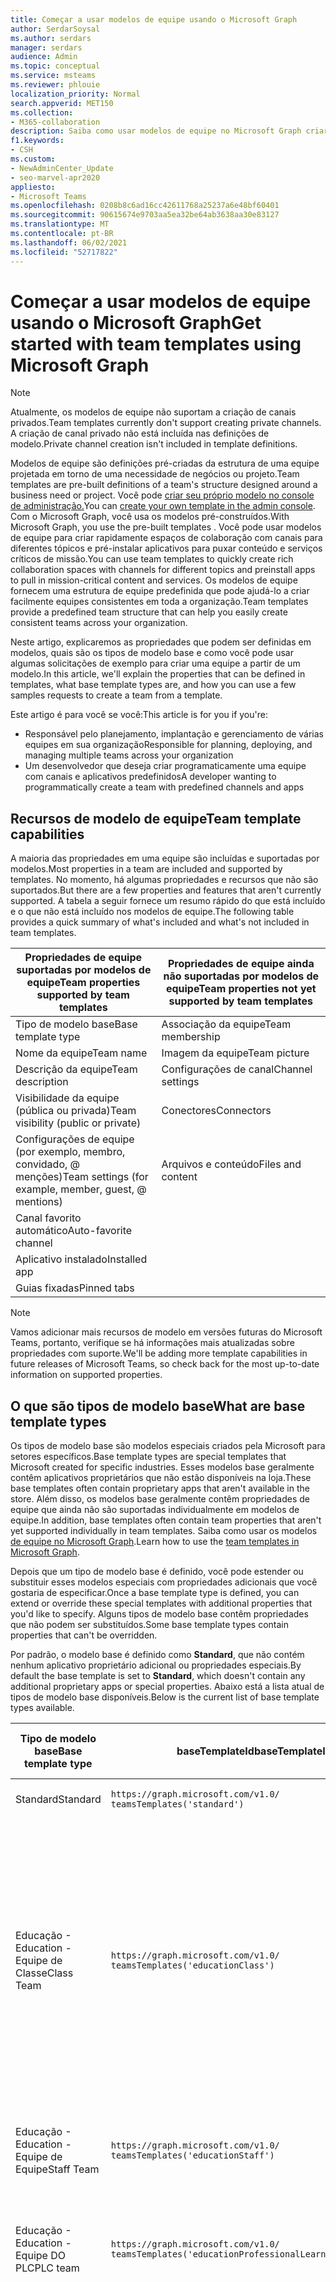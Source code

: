 ```yaml
---
title: Começar a usar modelos de equipe usando o Microsoft Graph
author: SerdarSoysal
ms.author: serdars
manager: serdars
audience: Admin
ms.topic: conceptual
ms.service: msteams
ms.reviewer: phlouie
localization_priority: Normal
search.appverid: MET150
ms.collection:
- M365-collaboration
description: Saiba como usar modelos de equipe no Microsoft Graph criar espaços de colaboração com canais para diferentes tópicos e pré-instalar aplicativos para fornecer conteúdo e serviços.
f1.keywords:
- CSH
ms.custom:
- NewAdminCenter_Update
- seo-marvel-apr2020
appliesto:
- Microsoft Teams
ms.openlocfilehash: 0208b8c6ad16cc42611768a25237a6e48bf60401
ms.sourcegitcommit: 90615674e9703aa5ea32be64ab3638aa30e83127
ms.translationtype: MT
ms.contentlocale: pt-BR
ms.lasthandoff: 06/02/2021
ms.locfileid: "52717822"
---
```

# <a name="get-started-with-team-templates-using-microsoft-graph"></a><span data-ttu-id="6cb22-103">Começar a usar modelos de equipe usando o Microsoft Graph</span><span class="sxs-lookup"><span data-stu-id="6cb22-103">Get started with team templates using Microsoft Graph</span></span>

> [!NOTE]
> <span data-ttu-id="6cb22-104">Atualmente, os modelos de equipe não suportam a criação de canais privados.</span><span class="sxs-lookup"><span data-stu-id="6cb22-104">Team templates currently don't support creating private channels.</span></span> <span data-ttu-id="6cb22-105">A criação de canal privado não está incluída nas definições de modelo.</span><span class="sxs-lookup"><span data-stu-id="6cb22-105">Private channel creation isn't included in template definitions.</span></span>

<span data-ttu-id="6cb22-106">Modelos de equipe são definições pré-criadas da estrutura de uma equipe projetada em torno de uma necessidade de negócios ou projeto.</span><span class="sxs-lookup"><span data-stu-id="6cb22-106">Team templates are pre-built definitions of a team's structure designed around a business need or project.</span></span> <span data-ttu-id="6cb22-107">Você pode [criar seu próprio modelo no console de administração.](get-started-with-teams-templates-in-the-admin-console.md)</span><span class="sxs-lookup"><span data-stu-id="6cb22-107">You can [create your own template in the admin console](get-started-with-teams-templates-in-the-admin-console.md).</span></span> <span data-ttu-id="6cb22-108">Com o Microsoft Graph, você usa os modelos pré-construídos.</span><span class="sxs-lookup"><span data-stu-id="6cb22-108">With Microsoft Graph, you use the pre-built templates .</span></span> <span data-ttu-id="6cb22-109">Você pode usar modelos de equipe para criar rapidamente espaços de colaboração com canais para diferentes tópicos e pré-instalar aplicativos para puxar conteúdo e serviços críticos de missão.</span><span class="sxs-lookup"><span data-stu-id="6cb22-109">You can use team templates to quickly create rich collaboration spaces with channels for different topics and preinstall apps to pull in mission-critical content and services.</span></span> <span data-ttu-id="6cb22-110">Os modelos de equipe fornecem uma estrutura de equipe predefinida que pode ajudá-lo a criar facilmente equipes consistentes em toda a organização.</span><span class="sxs-lookup"><span data-stu-id="6cb22-110">Team templates provide a predefined team structure that can help you easily create consistent teams across your organization.</span></span>

<span data-ttu-id="6cb22-111">Neste artigo, explicaremos as propriedades que podem ser definidas em modelos, quais são os tipos de modelo base e como você pode usar algumas solicitações de exemplo para criar uma equipe a partir de um modelo.</span><span class="sxs-lookup"><span data-stu-id="6cb22-111">In this article, we'll explain the properties that can be defined in templates, what base template types are, and how you can use a few samples requests to create a team from a template.</span></span>

<span data-ttu-id="6cb22-112">Este artigo é para você se você:</span><span class="sxs-lookup"><span data-stu-id="6cb22-112">This article is for you if you're:</span></span>

- <span data-ttu-id="6cb22-113">Responsável pelo planejamento, implantação e gerenciamento de várias equipes em sua organização</span><span class="sxs-lookup"><span data-stu-id="6cb22-113">Responsible for planning, deploying, and managing multiple teams across your organization</span></span><br>
- <span data-ttu-id="6cb22-114">Um desenvolvedor que deseja criar programaticamente uma equipe com canais e aplicativos predefinidos</span><span class="sxs-lookup"><span data-stu-id="6cb22-114">A developer wanting to programmatically create a team with predefined channels and apps</span></span>

## <a name="team-template-capabilities"></a><span data-ttu-id="6cb22-115">Recursos de modelo de equipe</span><span class="sxs-lookup"><span data-stu-id="6cb22-115">Team template capabilities</span></span>

<span data-ttu-id="6cb22-116">A maioria das propriedades em uma equipe são incluídas e suportadas por modelos.</span><span class="sxs-lookup"><span data-stu-id="6cb22-116">Most properties in a team are included and supported by templates.</span></span> <span data-ttu-id="6cb22-117">No momento, há algumas propriedades e recursos que não são suportados.</span><span class="sxs-lookup"><span data-stu-id="6cb22-117">But there are a few properties and features that aren't currently supported.</span></span> <span data-ttu-id="6cb22-118">A tabela a seguir fornece um resumo rápido do que está incluído e o que não está incluído nos modelos de equipe.</span><span class="sxs-lookup"><span data-stu-id="6cb22-118">The following table provides a quick summary of what's included and what's not included in team templates.</span></span>

| <span data-ttu-id="6cb22-119">**Propriedades de equipe suportadas por modelos de equipe**</span><span class="sxs-lookup"><span data-stu-id="6cb22-119">**Team properties supported by team templates**</span></span> | <span data-ttu-id="6cb22-120">**Propriedades de equipe ainda não suportadas por modelos de equipe**</span><span class="sxs-lookup"><span data-stu-id="6cb22-120">**Team properties not yet supported by team templates**</span></span> |
| ------------------------------------------------ | -------------------------------------------------------- |
| <span data-ttu-id="6cb22-121">Tipo de modelo base</span><span class="sxs-lookup"><span data-stu-id="6cb22-121">Base template type</span></span> | <span data-ttu-id="6cb22-122">Associação da equipe</span><span class="sxs-lookup"><span data-stu-id="6cb22-122">Team membership</span></span> |
| <span data-ttu-id="6cb22-123">Nome da equipe</span><span class="sxs-lookup"><span data-stu-id="6cb22-123">Team name</span></span> | <span data-ttu-id="6cb22-124">Imagem da equipe</span><span class="sxs-lookup"><span data-stu-id="6cb22-124">Team picture</span></span> |
| <span data-ttu-id="6cb22-125">Descrição da equipe</span><span class="sxs-lookup"><span data-stu-id="6cb22-125">Team description</span></span> | <span data-ttu-id="6cb22-126">Configurações de canal</span><span class="sxs-lookup"><span data-stu-id="6cb22-126">Channel settings</span></span> |
| <span data-ttu-id="6cb22-127">Visibilidade da equipe (pública ou privada)</span><span class="sxs-lookup"><span data-stu-id="6cb22-127">Team visibility (public or private)</span></span> | <span data-ttu-id="6cb22-128">Conectores</span><span class="sxs-lookup"><span data-stu-id="6cb22-128">Connectors</span></span> |
| <span data-ttu-id="6cb22-129">Configurações de equipe (por exemplo, membro, convidado, @ menções)</span><span class="sxs-lookup"><span data-stu-id="6cb22-129">Team settings (for example, member, guest, @ mentions)</span></span> | <span data-ttu-id="6cb22-130">Arquivos e conteúdo</span><span class="sxs-lookup"><span data-stu-id="6cb22-130">Files and content</span></span> |
| <span data-ttu-id="6cb22-131">Canal favorito automático</span><span class="sxs-lookup"><span data-stu-id="6cb22-131">Auto-favorite channel</span></span> | |
| <span data-ttu-id="6cb22-132">Aplicativo instalado</span><span class="sxs-lookup"><span data-stu-id="6cb22-132">Installed app</span></span> | |
| <span data-ttu-id="6cb22-133">Guias fixadas</span><span class="sxs-lookup"><span data-stu-id="6cb22-133">Pinned tabs</span></span> | |

> [!NOTE]
> <span data-ttu-id="6cb22-134">Vamos adicionar mais recursos de modelo em versões futuras do Microsoft Teams, portanto, verifique se há informações mais atualizadas sobre propriedades com suporte.</span><span class="sxs-lookup"><span data-stu-id="6cb22-134">We'll be adding more template capabilities in future releases of Microsoft Teams, so check back for the most up-to-date information on supported properties.</span></span>

## <a name="what-are-base-template-types"></a><span data-ttu-id="6cb22-135">O que são tipos de modelo base</span><span class="sxs-lookup"><span data-stu-id="6cb22-135">What are base template types</span></span>

<span data-ttu-id="6cb22-136">Os tipos de modelo base são modelos especiais criados pela Microsoft para setores específicos.</span><span class="sxs-lookup"><span data-stu-id="6cb22-136">Base template types are special templates that Microsoft created for specific industries.</span></span> <span data-ttu-id="6cb22-137">Esses modelos base geralmente contêm aplicativos proprietários que não estão disponíveis na loja.</span><span class="sxs-lookup"><span data-stu-id="6cb22-137">These base templates often contain proprietary apps that aren't available in the store.</span></span> <span data-ttu-id="6cb22-138">Além disso, os modelos base geralmente contêm propriedades de equipe que ainda não são suportadas individualmente em modelos de equipe.</span><span class="sxs-lookup"><span data-stu-id="6cb22-138">In addition, base templates often contain team properties that aren't yet supported individually in team templates.</span></span> <span data-ttu-id="6cb22-139">Saiba como usar os modelos [de equipe no Microsoft Graph](get-started-with-teams-templates.md).</span><span class="sxs-lookup"><span data-stu-id="6cb22-139">Learn how to use the [team templates in Microsoft Graph](get-started-with-teams-templates.md).</span></span>

<span data-ttu-id="6cb22-140">Depois que um tipo de modelo base é definido, você pode estender ou substituir esses modelos especiais com propriedades adicionais que você gostaria de especificar.</span><span class="sxs-lookup"><span data-stu-id="6cb22-140">Once a base template type is defined, you can extend or override these special templates with additional properties that you'd like to specify.</span></span> <span data-ttu-id="6cb22-141">Alguns tipos de modelo base contêm propriedades que não podem ser substituídos.</span><span class="sxs-lookup"><span data-stu-id="6cb22-141">Some base template types contain properties that can't be overridden.</span></span>

<span data-ttu-id="6cb22-142">Por padrão, o modelo base é definido como **Standard**, que não contém nenhum aplicativo proprietário adicional ou propriedades especiais.</span><span class="sxs-lookup"><span data-stu-id="6cb22-142">By default the base template is set to **Standard**, which doesn't contain any additional proprietary apps or special properties.</span></span> <span data-ttu-id="6cb22-143">Abaixo está a lista atual de tipos de modelo base disponíveis.</span><span class="sxs-lookup"><span data-stu-id="6cb22-143">Below is the current list of base template types available.</span></span>

| <span data-ttu-id="6cb22-144">Tipo de modelo base</span><span class="sxs-lookup"><span data-stu-id="6cb22-144">Base template type</span></span> | <span data-ttu-id="6cb22-145">baseTemplateId</span><span class="sxs-lookup"><span data-stu-id="6cb22-145">baseTemplateId</span></span> | <span data-ttu-id="6cb22-146">Propriedades que vêm com este modelo base</span><span class="sxs-lookup"><span data-stu-id="6cb22-146">Properties that come with this base template</span></span> |
| ------------------ | -------------- | ----------------------------------------------------- |
| <span data-ttu-id="6cb22-147">Standard</span><span class="sxs-lookup"><span data-stu-id="6cb22-147">Standard</span></span> | `https://graph.microsoft.com/v1.0/`<br>`teamsTemplates('standard')` | <span data-ttu-id="6cb22-148">Sem aplicativos e propriedades adicionais</span><span class="sxs-lookup"><span data-stu-id="6cb22-148">No additional apps and properties</span></span> |
| <span data-ttu-id="6cb22-149">Educação -</span><span class="sxs-lookup"><span data-stu-id="6cb22-149">Education -</span></span><br><span data-ttu-id="6cb22-150">Equipe de Classe</span><span class="sxs-lookup"><span data-stu-id="6cb22-150">Class Team</span></span> | `https://graph.microsoft.com/v1.0/`<br>`teamsTemplates('educationClass')` | <span data-ttu-id="6cb22-151">Apps:</span><span class="sxs-lookup"><span data-stu-id="6cb22-151">Apps:</span></span><ul><li><span data-ttu-id="6cb22-152">OneNote Bloco de Anotações de Classe (fixado na **guia Geral)**</span><span class="sxs-lookup"><span data-stu-id="6cb22-152">OneNote Class Notebook (pinned to the **General** tab)</span></span> </li><li><span data-ttu-id="6cb22-153">Aplicativo assignments (fixado na **guia Geral)**</span><span class="sxs-lookup"><span data-stu-id="6cb22-153">Assignments app (pinned to the **General** tab)</span></span></li></ul> <span data-ttu-id="6cb22-154">Propriedades de equipe:</span><span class="sxs-lookup"><span data-stu-id="6cb22-154">Team properties:</span></span><ul><li><span data-ttu-id="6cb22-155">Visibilidade de equipe definida como **HiddenMembership** (não pode ser substituído)</span><span class="sxs-lookup"><span data-stu-id="6cb22-155">Team visibility set to **HiddenMembership** (cannot be overridden)</span></span></li></ul> |
| <span data-ttu-id="6cb22-156">Educação -</span><span class="sxs-lookup"><span data-stu-id="6cb22-156">Education -</span></span><br><span data-ttu-id="6cb22-157">Equipe de Equipe</span><span class="sxs-lookup"><span data-stu-id="6cb22-157">Staff Team</span></span> | `https://graph.microsoft.com/v1.0/`<br>`teamsTemplates('educationStaff')` | <span data-ttu-id="6cb22-158">Apps:</span><span class="sxs-lookup"><span data-stu-id="6cb22-158">Apps:</span></span><ul><li><span data-ttu-id="6cb22-159">OneNote Bloco de Anotações de Equipe (fixado na **guia Geral)**</span><span class="sxs-lookup"><span data-stu-id="6cb22-159">OneNote Staff Notebook (pinned to the **General** tab)</span></span></li></ul> |
|<span data-ttu-id="6cb22-160">Educação -</span><span class="sxs-lookup"><span data-stu-id="6cb22-160">Education -</span></span><br><span data-ttu-id="6cb22-161">Equipe DO PLC</span><span class="sxs-lookup"><span data-stu-id="6cb22-161">PLC team</span></span> |`https://graph.microsoft.com/v1.0/`<br>`teamsTemplates('educationProfessionalLearningCommunity')` | <span data-ttu-id="6cb22-162">Apps:</span><span class="sxs-lookup"><span data-stu-id="6cb22-162">Apps:</span></span><ul><li><span data-ttu-id="6cb22-163">OneNote Bloco de anotações PLC (fixado na **guia Geral)**</span><span class="sxs-lookup"><span data-stu-id="6cb22-163">OneNote PLC Notebook (pinned to the **General** tab)</span></span></ul></li>|
| <span data-ttu-id="6cb22-164">Varejo -</span><span class="sxs-lookup"><span data-stu-id="6cb22-164">Retail -</span></span><br><span data-ttu-id="6cb22-165">Loja</span><span class="sxs-lookup"><span data-stu-id="6cb22-165">Store</span></span> | `https://graph.microsoft.com/v1.0/`<br>`teamsTemplates('retailStore')` | <span data-ttu-id="6cb22-166">Canais:</span><span class="sxs-lookup"><span data-stu-id="6cb22-166">Channels:</span></span><ul><li><span data-ttu-id="6cb22-167">Mudança de entrega</span><span class="sxs-lookup"><span data-stu-id="6cb22-167">Shift handoff</span></span></li><li><span data-ttu-id="6cb22-168">Aprendizado</span><span class="sxs-lookup"><span data-stu-id="6cb22-168">Learning</span></span></li></ul><span data-ttu-id="6cb22-169">Propriedades de equipe</span><span class="sxs-lookup"><span data-stu-id="6cb22-169">Team properties</span></span><ul><li><span data-ttu-id="6cb22-170">Visibilidade da equipe definida como Pública</span><span class="sxs-lookup"><span data-stu-id="6cb22-170">Team visibility set to Public</span></span></li></ul><span data-ttu-id="6cb22-171">Permissões de membro</span><span class="sxs-lookup"><span data-stu-id="6cb22-171">Member permissions</span></span><ul><li><span data-ttu-id="6cb22-172">Impedir que os membros criar, atualizar ou remover canais</span><span class="sxs-lookup"><span data-stu-id="6cb22-172">Prevent members from creating, updating, or removing channels</span></span></li><li><span data-ttu-id="6cb22-173">Impedir que os membros adicionem ou removam aplicativos</span><span class="sxs-lookup"><span data-stu-id="6cb22-173">Prevent members from adding or removing apps</span></span></li><li><span data-ttu-id="6cb22-174">Impedir que os membros criar, atualizar ou remover conectores</span><span class="sxs-lookup"><span data-stu-id="6cb22-174">Prevent members from creating, updating, or removing connectors</span></span></li></ul> |
| <span data-ttu-id="6cb22-175">Varejo -</span><span class="sxs-lookup"><span data-stu-id="6cb22-175">Retail -</span></span><br><span data-ttu-id="6cb22-176">Colaboração do gerente</span><span class="sxs-lookup"><span data-stu-id="6cb22-176">Manager collaboration</span></span> | `https://graph.microsoft.com/v1.0/`<br>`teamsTemplates('retailManagerCollaboration')` | <span data-ttu-id="6cb22-177">Canais:</span><span class="sxs-lookup"><span data-stu-id="6cb22-177">Channels:</span></span><ul><li><span data-ttu-id="6cb22-178">Aprendizado</span><span class="sxs-lookup"><span data-stu-id="6cb22-178">Learning</span></span></li><li><span data-ttu-id="6cb22-179">Operações</span><span class="sxs-lookup"><span data-stu-id="6cb22-179">Operations</span></span></li></ul><span data-ttu-id="6cb22-180">Propriedades de equipe:</span><span class="sxs-lookup"><span data-stu-id="6cb22-180">Team properties:</span></span><ul><li><span data-ttu-id="6cb22-181">Visibilidade da equipe definida como Privada</span><span class="sxs-lookup"><span data-stu-id="6cb22-181">Team visibility set to Private</span></span></li></ul><span data-ttu-id="6cb22-182">Permissões de membro:</span><span class="sxs-lookup"><span data-stu-id="6cb22-182">Member permissions:</span></span><ul><li><span data-ttu-id="6cb22-183">Impedir que os membros criar, atualizar ou remover canais</span><span class="sxs-lookup"><span data-stu-id="6cb22-183">Prevent members from creating, updating, or removing channels</span></span></li><li><span data-ttu-id="6cb22-184">Impedir que os membros adicionem ou removam aplicativos</span><span class="sxs-lookup"><span data-stu-id="6cb22-184">Prevent members from adding or removing apps</span></span></li><li><span data-ttu-id="6cb22-185">Impedir que os membros criar, atualizar ou remover conectores</span><span class="sxs-lookup"><span data-stu-id="6cb22-185">Prevent members from creating, updating, or removing connectors</span></span></li></ul>|
| <span data-ttu-id="6cb22-186">Assistência médica -</span><span class="sxs-lookup"><span data-stu-id="6cb22-186">Healthcare -</span></span><br><span data-ttu-id="6cb22-187">Ward</span><span class="sxs-lookup"><span data-stu-id="6cb22-187">Ward</span></span> |`https://graph.microsoft.com/v1.0/`<br>`teamsTemplates('healthcareWard')` |<span data-ttu-id="6cb22-188">Canais:</span><span class="sxs-lookup"><span data-stu-id="6cb22-188">Channels:</span></span> <ul><li><span data-ttu-id="6cb22-189">Anúncios\*</span><span class="sxs-lookup"><span data-stu-id="6cb22-189">Announcements\*</span></span></li><li><span data-ttu-id="6cb22-190">Insuidades\*</span><span class="sxs-lookup"><span data-stu-id="6cb22-190">Huddles\*</span></span></li><li><span data-ttu-id="6cb22-191">Rodadas</span><span class="sxs-lookup"><span data-stu-id="6cb22-191">Rounds</span></span></li><li><span data-ttu-id="6cb22-192">Pessoal\*</span><span class="sxs-lookup"><span data-stu-id="6cb22-192">Staffing\*</span></span></li><li><span data-ttu-id="6cb22-193">Treinamento\*</span><span class="sxs-lookup"><span data-stu-id="6cb22-193">Training\*</span></span></li></ul><span data-ttu-id="6cb22-194">\*Canais favoritos automáticos</span><span class="sxs-lookup"><span data-stu-id="6cb22-194">\*Auto-favorited channels</span></span> |
|<span data-ttu-id="6cb22-195">Assistência médica -</span><span class="sxs-lookup"><span data-stu-id="6cb22-195">Healthcare -</span></span><br><span data-ttu-id="6cb22-196">Hospital</span><span class="sxs-lookup"><span data-stu-id="6cb22-196">Hospital</span></span> | `https://graph.microsoft.com/v1.0/`<br>`teamsTemplates('healthcareHospital')` |<span data-ttu-id="6cb22-197">Canais:</span><span class="sxs-lookup"><span data-stu-id="6cb22-197">Channels:</span></span><ul><li><span data-ttu-id="6cb22-198">Anúncios\*</span><span class="sxs-lookup"><span data-stu-id="6cb22-198">Announcements\*</span></span></li><li><span data-ttu-id="6cb22-199">Conformidade\*</span><span class="sxs-lookup"><span data-stu-id="6cb22-199">Compliance\*</span></span></li><li><span data-ttu-id="6cb22-200">Custódia</span><span class="sxs-lookup"><span data-stu-id="6cb22-200">Custodial</span></span></li><li><span data-ttu-id="6cb22-201">Recursos Humanos</span><span class="sxs-lookup"><span data-stu-id="6cb22-201">Human Resources</span></span></li></li><li><span data-ttu-id="6cb22-202">Farmácia</span><span class="sxs-lookup"><span data-stu-id="6cb22-202">Pharmacy</span></span></li></ul><span data-ttu-id="6cb22-203">\*Canal favorito automático</span><span class="sxs-lookup"><span data-stu-id="6cb22-203">\*Auto-favorited channel</span></span>|
|||


<span data-ttu-id="6cb22-204">Use os modelos a seguir para criar equipes no cliente Teams, bem como no Microsoft Graph.</span><span class="sxs-lookup"><span data-stu-id="6cb22-204">Use the following templates to create teams in both the Teams client as well as Microsoft Graph.</span></span>


| <span data-ttu-id="6cb22-205">Tipo de modelo base</span><span class="sxs-lookup"><span data-stu-id="6cb22-205">Base template type</span></span> | <span data-ttu-id="6cb22-206">baseTemplateId</span><span class="sxs-lookup"><span data-stu-id="6cb22-206">baseTemplateId</span></span> | <span data-ttu-id="6cb22-207">Propriedades que vêm com este modelo base</span><span class="sxs-lookup"><span data-stu-id="6cb22-207">Properties that come with this base template</span></span> |
| ------------------ | -------------- | ----------------------------------------------------- |
| <span data-ttu-id="6cb22-208">Adotar Office 365</span><span class="sxs-lookup"><span data-stu-id="6cb22-208">Adopt Office 365</span></span> |`com.microsoft.teams.template.`<br>`AdoptOffice365`|  <span data-ttu-id="6cb22-209">Canais:</span><span class="sxs-lookup"><span data-stu-id="6cb22-209">Channels:</span></span> <ul><li><span data-ttu-id="6cb22-210">Geral</span><span class="sxs-lookup"><span data-stu-id="6cb22-210">General</span></span></li> <li><span data-ttu-id="6cb22-211">Comunicados</span><span class="sxs-lookup"><span data-stu-id="6cb22-211">Announcements</span></span></li> <li><span data-ttu-id="6cb22-212">Canto campeões</span><span class="sxs-lookup"><span data-stu-id="6cb22-212">Champions corner</span></span></li> <li><span data-ttu-id="6cb22-213">Formulários de equipe</span><span class="sxs-lookup"><span data-stu-id="6cb22-213">Team forms</span></span></li></ul> <span data-ttu-id="6cb22-214">Apps:</span><span class="sxs-lookup"><span data-stu-id="6cb22-214">Apps:</span></span> <ul><li><span data-ttu-id="6cb22-215">Wiki</span><span class="sxs-lookup"><span data-stu-id="6cb22-215">Wiki</span></span></li>  <li><span data-ttu-id="6cb22-216">Calendário</span><span class="sxs-lookup"><span data-stu-id="6cb22-216">Calendar</span></span></li> |
| <span data-ttu-id="6cb22-217">Gerenciar um projeto</span><span class="sxs-lookup"><span data-stu-id="6cb22-217">Manage a project</span></span> |`com.microsoft.teams.template.`<br>`ManageAProject`| <span data-ttu-id="6cb22-218">Canais:</span><span class="sxs-lookup"><span data-stu-id="6cb22-218">Channels:</span></span> <ul><li><span data-ttu-id="6cb22-219">Geral</span><span class="sxs-lookup"><span data-stu-id="6cb22-219">General</span></span></li> <li><span data-ttu-id="6cb22-220">Comunicados</span><span class="sxs-lookup"><span data-stu-id="6cb22-220">Announcements</span></span></li> <li><span data-ttu-id="6cb22-221">Recursos</span><span class="sxs-lookup"><span data-stu-id="6cb22-221">Resources</span></span></li> <li><span data-ttu-id="6cb22-222">Planejamento</span><span class="sxs-lookup"><span data-stu-id="6cb22-222">Planning</span></span></li></ul> <span data-ttu-id="6cb22-223">Apps:</span><span class="sxs-lookup"><span data-stu-id="6cb22-223">Apps:</span></span><ul><li><span data-ttu-id="6cb22-224">Wiki</span><span class="sxs-lookup"><span data-stu-id="6cb22-224">Wiki</span></span></li><li><span data-ttu-id="6cb22-225">OneNote</span><span class="sxs-lookup"><span data-stu-id="6cb22-225">OneNote</span></span></li></ul> |
| <span data-ttu-id="6cb22-226">Gerenciar um evento</span><span class="sxs-lookup"><span data-stu-id="6cb22-226">Manage an event</span></span>|`com.microsoft.teams.template.`<br>`ManageAnEvent` | <span data-ttu-id="6cb22-227">Canais:</span><span class="sxs-lookup"><span data-stu-id="6cb22-227">Channels:</span></span> <ul><li><span data-ttu-id="6cb22-228">Geral</span><span class="sxs-lookup"><span data-stu-id="6cb22-228">General</span></span></li> <li><span data-ttu-id="6cb22-229">Comunicados</span><span class="sxs-lookup"><span data-stu-id="6cb22-229">Announcements</span></span></li> <li><span data-ttu-id="6cb22-230">Orçamento</span><span class="sxs-lookup"><span data-stu-id="6cb22-230">Budget</span></span></li> <li><span data-ttu-id="6cb22-231">Conteúdo</span><span class="sxs-lookup"><span data-stu-id="6cb22-231">Content</span></span></li><li><span data-ttu-id="6cb22-232">Logística</span><span class="sxs-lookup"><span data-stu-id="6cb22-232">Logistics</span></span></li> <li><span data-ttu-id="6cb22-233">Planejamento</span><span class="sxs-lookup"><span data-stu-id="6cb22-233">Planning</span></span></li> <li> <span data-ttu-id="6cb22-234">Marketing e PR</span><span class="sxs-lookup"><span data-stu-id="6cb22-234">Marketing and PR</span></span></li></ul> <span data-ttu-id="6cb22-235">Apps:</span><span class="sxs-lookup"><span data-stu-id="6cb22-235">Apps:</span></span><ul><li><span data-ttu-id="6cb22-236">Wiki</span><span class="sxs-lookup"><span data-stu-id="6cb22-236">Wiki</span></span></li><li><span data-ttu-id="6cb22-237">Site</span><span class="sxs-lookup"><span data-stu-id="6cb22-237">Website</span></span></li> <li><span data-ttu-id="6cb22-238">YouTube</span><span class="sxs-lookup"><span data-stu-id="6cb22-238">YouTube</span></span></li> <li><span data-ttu-id="6cb22-239">Planner</span><span class="sxs-lookup"><span data-stu-id="6cb22-239">Planner</span></span></li> <li><span data-ttu-id="6cb22-240">OneNote</span><span class="sxs-lookup"><span data-stu-id="6cb22-240">OneNote</span></span></li></ul> |
|<span data-ttu-id="6cb22-241">Funcionários de integração</span><span class="sxs-lookup"><span data-stu-id="6cb22-241">Onboard employees</span></span>|`com.microsoft.teams.template.`<br>`OnboardEmployees` | <span data-ttu-id="6cb22-242">Canais:</span><span class="sxs-lookup"><span data-stu-id="6cb22-242">Channels:</span></span> <ul><li><span data-ttu-id="6cb22-243">Geral</span><span class="sxs-lookup"><span data-stu-id="6cb22-243">General</span></span></li> <li><span data-ttu-id="6cb22-244">Comunicados</span><span class="sxs-lookup"><span data-stu-id="6cb22-244">Announcements</span></span></li> <li><span data-ttu-id="6cb22-245">Chat de funcionários</span><span class="sxs-lookup"><span data-stu-id="6cb22-245">Employee chat</span></span></li> <li><span data-ttu-id="6cb22-246">Treinamento</span><span class="sxs-lookup"><span data-stu-id="6cb22-246">Training</span></span></li></ul><span data-ttu-id="6cb22-247">Apps:</span><span class="sxs-lookup"><span data-stu-id="6cb22-247">Apps:</span></span><ul><li><span data-ttu-id="6cb22-248">Wiki</span><span class="sxs-lookup"><span data-stu-id="6cb22-248">Wiki</span></span></li><li><span data-ttu-id="6cb22-249">Comunidades</span><span class="sxs-lookup"><span data-stu-id="6cb22-249">Communities</span></span></li></ul>|
|<span data-ttu-id="6cb22-250">Organizar o help desk</span><span class="sxs-lookup"><span data-stu-id="6cb22-250">Organize help desk</span></span>| `com.microsoft.teams.template.`<br>`OrganizeHelpDesk`|<span data-ttu-id="6cb22-251">Canais:</span><span class="sxs-lookup"><span data-stu-id="6cb22-251">Channels:</span></span><ul><li><span data-ttu-id="6cb22-252">Geral</span><span class="sxs-lookup"><span data-stu-id="6cb22-252">General</span></span></li><li><span data-ttu-id="6cb22-253">Comunicados</span><span class="sxs-lookup"><span data-stu-id="6cb22-253">Announcements</span></span></li><li><span data-ttu-id="6cb22-254">Perguntas frequentes</span><span class="sxs-lookup"><span data-stu-id="6cb22-254">FAQ</span></span></li></ul><span data-ttu-id="6cb22-255">Apps:</span><span class="sxs-lookup"><span data-stu-id="6cb22-255">Apps:</span></span><ul><li><span data-ttu-id="6cb22-256">Wiki</span><span class="sxs-lookup"><span data-stu-id="6cb22-256">Wiki</span></span></li><li><span data-ttu-id="6cb22-257">OneNote</span><span class="sxs-lookup"><span data-stu-id="6cb22-257">OneNote</span></span></li></ul> |
| <span data-ttu-id="6cb22-258">Colabore no atendimento aos pacientes</span><span class="sxs-lookup"><span data-stu-id="6cb22-258">Collaborate on patient care</span></span>| `healthcareWard `| <span data-ttu-id="6cb22-259">Canais:</span><span class="sxs-lookup"><span data-stu-id="6cb22-259">Channels:</span></span><ul><li><span data-ttu-id="6cb22-260">Geral</span><span class="sxs-lookup"><span data-stu-id="6cb22-260">General</span></span></li><li><span data-ttu-id="6cb22-261">Comunicados</span><span class="sxs-lookup"><span data-stu-id="6cb22-261">Announcements</span></span></li><li><span data-ttu-id="6cb22-262">Insuidades</span><span class="sxs-lookup"><span data-stu-id="6cb22-262">Huddles</span></span></li><li><span data-ttu-id="6cb22-263">Rodadas</span><span class="sxs-lookup"><span data-stu-id="6cb22-263">Rounds</span></span></li><li><span data-ttu-id="6cb22-264">Estrelada</span><span class="sxs-lookup"><span data-stu-id="6cb22-264">Staffing</span></span></li><li><span data-ttu-id="6cb22-265">Treinamento</span><span class="sxs-lookup"><span data-stu-id="6cb22-265">Training</span></span></li></ul> <span data-ttu-id="6cb22-266">Apps:</span><span class="sxs-lookup"><span data-stu-id="6cb22-266">Apps:</span></span> <ul><li><span data-ttu-id="6cb22-267">Wiki</span><span class="sxs-lookup"><span data-stu-id="6cb22-267">Wiki</span></span></li>|
| <span data-ttu-id="6cb22-268">Colaborar em uma crise global ou evento</span><span class="sxs-lookup"><span data-stu-id="6cb22-268">Collaborate on global crisis or event</span></span> |`com.microsoft.teams.template.`<br>`CollaborateOnAGlobalCrisisOrEvent`| <span data-ttu-id="6cb22-269">Canais:</span><span class="sxs-lookup"><span data-stu-id="6cb22-269">Channels:</span></span> <ul><li><span data-ttu-id="6cb22-270">Geral</span><span class="sxs-lookup"><span data-stu-id="6cb22-270">General</span></span><li><span data-ttu-id="6cb22-271">Comunicados</span><span class="sxs-lookup"><span data-stu-id="6cb22-271">Announcements</span></span></li><li><span data-ttu-id="6cb22-272">Notícias do mundo</span><span class="sxs-lookup"><span data-stu-id="6cb22-272">World news</span></span></li><li><span data-ttu-id="6cb22-273">Continuidade de negócios</span><span class="sxs-lookup"><span data-stu-id="6cb22-273">Business continuity</span></span></li><li><span data-ttu-id="6cb22-274">Trabalho remoto</span><span class="sxs-lookup"><span data-stu-id="6cb22-274">Remote working</span></span></li><li><span data-ttu-id="6cb22-275">Comunicados internos</span><span class="sxs-lookup"><span data-stu-id="6cb22-275">Internal comms</span></span></li><li><span data-ttu-id="6cb22-276">Comunicados externos</span><span class="sxs-lookup"><span data-stu-id="6cb22-276">External comms</span></span></li><li><span data-ttu-id="6cb22-277">Reclamações de clientes</span><span class="sxs-lookup"><span data-stu-id="6cb22-277">Customer complaints</span></span></li><li><span data-ttu-id="6cb22-278">Kudos</span><span class="sxs-lookup"><span data-stu-id="6cb22-278">Kudos</span></span></li><li><span data-ttu-id="6cb22-279">Atualização executiva</span><span class="sxs-lookup"><span data-stu-id="6cb22-279">Executive update</span></span></li></ul><span data-ttu-id="6cb22-280">Apps:</span><span class="sxs-lookup"><span data-stu-id="6cb22-280">Apps:</span></span> <ul><li><span data-ttu-id="6cb22-281">Elogio</span><span class="sxs-lookup"><span data-stu-id="6cb22-281">Praise</span></span></li><li><span data-ttu-id="6cb22-282">Wiki</span><span class="sxs-lookup"><span data-stu-id="6cb22-282">Wiki</span></span></li><li><span data-ttu-id="6cb22-283">Site</span><span class="sxs-lookup"><span data-stu-id="6cb22-283">Website</span></span></li></ul>|
|<span data-ttu-id="6cb22-284">Colaborar em uma filial bancária</span><span class="sxs-lookup"><span data-stu-id="6cb22-284">Collaborate within a bank branch</span></span>| `com.microsoft.teams.template.`<br>`CollaborateWithinABankBranch `|<span data-ttu-id="6cb22-285">Canais:</span><span class="sxs-lookup"><span data-stu-id="6cb22-285">Channels:</span></span> <ul><li><span data-ttu-id="6cb22-286">Geral</span><span class="sxs-lookup"><span data-stu-id="6cb22-286">General</span></span><li><span data-ttu-id="6cb22-287">Comunicados</span><span class="sxs-lookup"><span data-stu-id="6cb22-287">Announcements</span></span></li><li><span data-ttu-id="6cb22-288">Insuidades</span><span class="sxs-lookup"><span data-stu-id="6cb22-288">Huddles</span></span></li><li><span data-ttu-id="6cb22-289">Reuniões do cliente</span><span class="sxs-lookup"><span data-stu-id="6cb22-289">Customer meetings</span></span></li><li><span data-ttu-id="6cb22-290">Coaching</span><span class="sxs-lookup"><span data-stu-id="6cb22-290">Coaching</span></span></li><li><span data-ttu-id="6cb22-291">Desenvolvimento de habilidades</span><span class="sxs-lookup"><span data-stu-id="6cb22-291">Skills development</span></span></li><li><span data-ttu-id="6cb22-292">Processamento de empréstimos</span><span class="sxs-lookup"><span data-stu-id="6cb22-292">Loan processing</span></span></li><li><span data-ttu-id="6cb22-293">Reclamações de clientes</span><span class="sxs-lookup"><span data-stu-id="6cb22-293">Customer complaints</span></span></li><li><span data-ttu-id="6cb22-294">Kudos</span><span class="sxs-lookup"><span data-stu-id="6cb22-294">Kudos</span></span></li><li><span data-ttu-id="6cb22-295">Material divertido</span><span class="sxs-lookup"><span data-stu-id="6cb22-295">Fun stuff</span></span></li><li><span data-ttu-id="6cb22-296">Conformidade</span><span class="sxs-lookup"><span data-stu-id="6cb22-296">Compliance</span></span></li></ul>|
|<span data-ttu-id="6cb22-297">Coordenar a resposta a incidentes</span><span class="sxs-lookup"><span data-stu-id="6cb22-297">Coordinate incident response</span></span>| `com.microsoft.teams.template.`<br>`CoordinateIncidentResponse`|<span data-ttu-id="6cb22-298">Canais:</span><span class="sxs-lookup"><span data-stu-id="6cb22-298">Channels:</span></span> <ul><li><span data-ttu-id="6cb22-299">Geral</span><span class="sxs-lookup"><span data-stu-id="6cb22-299">General</span></span><li><span data-ttu-id="6cb22-300">Comunicados</span><span class="sxs-lookup"><span data-stu-id="6cb22-300">Announcements</span></span></li><li><span data-ttu-id="6cb22-301">Logística</span><span class="sxs-lookup"><span data-stu-id="6cb22-301">Logistics</span></span></li><li><span data-ttu-id="6cb22-302">Planejamento</span><span class="sxs-lookup"><span data-stu-id="6cb22-302">Planning</span></span></li><li><span data-ttu-id="6cb22-303">Recuperação</span><span class="sxs-lookup"><span data-stu-id="6cb22-303">Recovery</span></span></li><li><span data-ttu-id="6cb22-304">Urgente</span><span class="sxs-lookup"><span data-stu-id="6cb22-304">Urgent</span></span></li></ul> <span data-ttu-id="6cb22-305">Apps:</span><span class="sxs-lookup"><span data-stu-id="6cb22-305">Apps:</span></span> <ul><li><span data-ttu-id="6cb22-306">Wiki</span><span class="sxs-lookup"><span data-stu-id="6cb22-306">Wiki</span></span></li><li><span data-ttu-id="6cb22-307">Excel</span><span class="sxs-lookup"><span data-stu-id="6cb22-307">Excel</span></span></li><li><span data-ttu-id="6cb22-308">OneNote</span><span class="sxs-lookup"><span data-stu-id="6cb22-308">OneNote</span></span></li><li><span data-ttu-id="6cb22-309">SharePoint</span><span class="sxs-lookup"><span data-stu-id="6cb22-309">SharePoint</span></span></li><li><span data-ttu-id="6cb22-310">Planner</span><span class="sxs-lookup"><span data-stu-id="6cb22-310">Planner</span></span></li></ul>|
|<span data-ttu-id="6cb22-311">Hospital</span><span class="sxs-lookup"><span data-stu-id="6cb22-311">Hospital</span></span>| <span data-ttu-id="6cb22-312">`healthcareHospita`l</span><span class="sxs-lookup"><span data-stu-id="6cb22-312">`healthcareHospita`l</span></span> |<span data-ttu-id="6cb22-313">Canais:</span><span class="sxs-lookup"><span data-stu-id="6cb22-313">Channels:</span></span> <ul><li><span data-ttu-id="6cb22-314">Geral</span><span class="sxs-lookup"><span data-stu-id="6cb22-314">General</span></span><li><span data-ttu-id="6cb22-315">Comunicados</span><span class="sxs-lookup"><span data-stu-id="6cb22-315">Announcements</span></span></li><li><span data-ttu-id="6cb22-316">Conformidade</span><span class="sxs-lookup"><span data-stu-id="6cb22-316">Compliance</span></span></li><li><span data-ttu-id="6cb22-317">Custódia</span><span class="sxs-lookup"><span data-stu-id="6cb22-317">Custodial</span></span></li><li><span data-ttu-id="6cb22-318">Recursos humanos</span><span class="sxs-lookup"><span data-stu-id="6cb22-318">Human resources</span></span></li><li><span data-ttu-id="6cb22-319">Farmácia</span><span class="sxs-lookup"><span data-stu-id="6cb22-319">Pharmacy</span></span></li></ul> <span data-ttu-id="6cb22-320">Apps:</span><span class="sxs-lookup"><span data-stu-id="6cb22-320">Apps:</span></span> <ul><li><span data-ttu-id="6cb22-321">Wiki</span><span class="sxs-lookup"><span data-stu-id="6cb22-321">Wiki</span></span></li></ul>|
|<span data-ttu-id="6cb22-322">Organizar uma store</span><span class="sxs-lookup"><span data-stu-id="6cb22-322">Organize a store</span></span>| `retailStore` |<span data-ttu-id="6cb22-323">Canais:</span><span class="sxs-lookup"><span data-stu-id="6cb22-323">Channels:</span></span> <ul><li><span data-ttu-id="6cb22-324">Geral</span><span class="sxs-lookup"><span data-stu-id="6cb22-324">General</span></span><li><span data-ttu-id="6cb22-325">Mudança de entrega</span><span class="sxs-lookup"><span data-stu-id="6cb22-325">Shift handoff</span></span></li><li><span data-ttu-id="6cb22-326">Aprendizado</span><span class="sxs-lookup"><span data-stu-id="6cb22-326">Learning</span></span></li></ul> <span data-ttu-id="6cb22-327">Aplicativos:</span><span class="sxs-lookup"><span data-stu-id="6cb22-327">Apps:</span></span> <ul><li><span data-ttu-id="6cb22-328">Wiki</span><span class="sxs-lookup"><span data-stu-id="6cb22-328">Wiki</span></span></li></ul>|
|<span data-ttu-id="6cb22-329">Qualidade e segurança</span><span class="sxs-lookup"><span data-stu-id="6cb22-329">Quality and safety</span></span> |`com.microsoft.teams.`<br>`template.QualitySafety`|<span data-ttu-id="6cb22-330">Canais:</span><span class="sxs-lookup"><span data-stu-id="6cb22-330">Channels:</span></span> <ul><li><span data-ttu-id="6cb22-331">Geral</span><span class="sxs-lookup"><span data-stu-id="6cb22-331">General</span></span><li><span data-ttu-id="6cb22-332">Comunicados</span><span class="sxs-lookup"><span data-stu-id="6cb22-332">Announcements</span></span></li><li><span data-ttu-id="6cb22-333">Linha 1</span><span class="sxs-lookup"><span data-stu-id="6cb22-333">Line 1</span></span></li><li><span data-ttu-id="6cb22-334">Linha 2</span><span class="sxs-lookup"><span data-stu-id="6cb22-334">Line 2</span></span></li><li><span data-ttu-id="6cb22-335">Linha 3</span><span class="sxs-lookup"><span data-stu-id="6cb22-335">Line 3</span></span></li><li><span data-ttu-id="6cb22-336">Segurança</span><span class="sxs-lookup"><span data-stu-id="6cb22-336">Safety</span></span></li><li><span data-ttu-id="6cb22-337">Treinamento</span><span class="sxs-lookup"><span data-stu-id="6cb22-337">Training</span></span></li><li><span data-ttu-id="6cb22-338">Manutenção</span><span class="sxs-lookup"><span data-stu-id="6cb22-338">Maintenance</span></span></li><li><span data-ttu-id="6cb22-339">Material divertido</span><span class="sxs-lookup"><span data-stu-id="6cb22-339">Fun stuff</span></span></li></ul> <span data-ttu-id="6cb22-340">Apps:</span><span class="sxs-lookup"><span data-stu-id="6cb22-340">Apps:</span></span> <ul><li><span data-ttu-id="6cb22-341">Wiki</span><span class="sxs-lookup"><span data-stu-id="6cb22-341">Wiki</span></span></li></ul>|
|<span data-ttu-id="6cb22-342">Varejo - colaboração do gerente</span><span class="sxs-lookup"><span data-stu-id="6cb22-342">Retail - manager collaboration</span></span>| `retailManagerCollaboration` |<span data-ttu-id="6cb22-343">Canais:</span><span class="sxs-lookup"><span data-stu-id="6cb22-343">Channels:</span></span> <ul><li><span data-ttu-id="6cb22-344">Geral</span><span class="sxs-lookup"><span data-stu-id="6cb22-344">General</span></span><li><span data-ttu-id="6cb22-345">Operações</span><span class="sxs-lookup"><span data-stu-id="6cb22-345">Operations</span></span></li><li><span data-ttu-id="6cb22-346">Aprendizado</span><span class="sxs-lookup"><span data-stu-id="6cb22-346">Learning</span></span></li></ul> <span data-ttu-id="6cb22-347">Aplicativos:</span><span class="sxs-lookup"><span data-stu-id="6cb22-347">Apps:</span></span> <ul><li><span data-ttu-id="6cb22-348">Wiki</span><span class="sxs-lookup"><span data-stu-id="6cb22-348">Wiki</span></span></li></ul>|
||||

<span data-ttu-id="6cb22-349">Confira [Começar a usar modelos de equipe no Centro de administração](get-started-with-teams-templates-in-the-admin-console.md) para obter mais detalhes.</span><span class="sxs-lookup"><span data-stu-id="6cb22-349">See [Get started with team templates in the Admin center](get-started-with-teams-templates-in-the-admin-console.md) for more details.</span></span>

## <a name="related-topics"></a><span data-ttu-id="6cb22-350">Tópicos relacionados</span><span class="sxs-lookup"><span data-stu-id="6cb22-350">Related topics</span></span>

- [<span data-ttu-id="6cb22-351">Começar a usar modelos de equipe no console de administração</span><span class="sxs-lookup"><span data-stu-id="6cb22-351">Get started with team templates in the admin console</span></span>](get-started-with-teams-templates-in-the-admin-console.md)
- <span data-ttu-id="6cb22-352">[Criar uma equipe](/graph/api/team-post?view=graph-rest-beta) (em visualização)</span><span class="sxs-lookup"><span data-stu-id="6cb22-352">[Create a team](/graph/api/team-post?view=graph-rest-beta) (in preview)</span></span>
- [<span data-ttu-id="6cb22-353">New-Team</span><span class="sxs-lookup"><span data-stu-id="6cb22-353">New-Team</span></span>](/powershell/module/teams/New-Team?view=teams-ps)
- [<span data-ttu-id="6cb22-354">Treinamento de administrador para o Microsoft Teams</span><span class="sxs-lookup"><span data-stu-id="6cb22-354">Admin training for Microsoft Teams</span></span>](itadmin-readiness.md)
